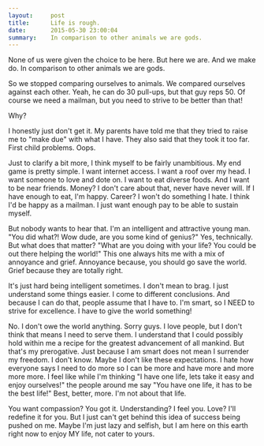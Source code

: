 ```yaml
---
layout:     post
title:      Life is rough.
date:       2015-05-30 23:00:04
summary:    In comparison to other animals we are gods.
---
```


None of us were given the choice to be here. But here we are. And we make do. In comparison to other animals we are gods.

So we stopped comparing ourselves to animals. We compared ourselves against each other. Yeah, he can do 30 pull-ups, but that guy reps 50. Of course we need a mailman, but you need to strive to be better than that!

Why?

I honestly just don't get it. My parents have told me that they tried to raise me to "make due" with what I have. They also said that they took it too far. First child problems. Oops.

Just to clarify a bit more, I think myself to be fairly unambitious. My end game is pretty simple. I want internet access. I want a roof over my head. I want someone to love and dote on. I want to eat diverse foods. And I want to be near friends.
Money? I don't care about that, never have never will. If I have enough to eat, I'm happy. Career? I won't do something I hate. I think I'd be happy as a mailman. I just want enough pay to be able to sustain myself.

But nobody wants to hear that. I'm an intelligent and attractive young man. "You did what?! Wow dude, are you some kind of genius?" Yes, technically. But what does that matter? "What are you doing with your life? You could be out there helping the world!" This one always hits me with a mix of annoyance and grief. Annoyance because, you should go save the world. Grief because they are totally right.

It's just hard being intelligent sometimes. I don't mean to brag. I just understand some things easier. I come to different conclusions. And because I can do that, people assume that I have to. I'm smart, so I NEED to strive for excellence. I have to give the world something!

No. I don't owe the world anything. Sorry guys. I love people, but I don't think that means I need to serve them. I understand that I could possibly hold within me a recipe for the greatest advancement of all mankind. But that's my prerogative. Just because I am smart does not mean I surrender my freedom.
I don't know. Maybe I don't like these expectations. I hate how everyone says I need to do more so I can be more and have more and more more more. I feel like while I'm thinking "I have one life, lets take it easy and enjoy ourselves!" the people around me say "You have one life, it has to be the best life!" Best, better, more. I'm not about that life. 

You want compassion? You got it. Understanding? I feel you. Love? I'll redefine it for you. But I just can't get behind this idea of success being pushed on me. Maybe I'm just lazy and selfish, but I am here on this earth right now to enjoy MY life, not cater to yours.

